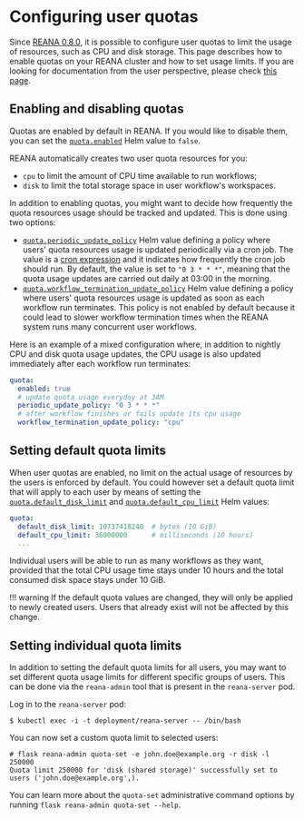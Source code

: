 # Configuring user quotas

Since [REANA 0.8.0](https://blog.reana.io/posts/2021/release-0.8.0/#cpu-and-disk-quota-accounting),
it is possible to configure user quotas to limit the usage of resources, such as CPU and disk storage.
This page describes how to enable quotas on your REANA cluster and how to set usage limits.
If you are looking for documentation from the user perspective, please check [this page](https://docs.reana.io/advanced-usage/user-quotas/).

## Enabling and disabling quotas

Quotas are enabled by default in REANA. If you would like to disable them, you can set the [`quota.enabled`](https://github.com/reanahub/reana/tree/master/helm/reana) Helm value to `false`.

REANA automatically creates two user quota resources for you:

- `cpu` to limit the amount of CPU time available to run workflows;
- `disk` to limit the total storage space in user workflow's workspaces.

In addition to enabling quotas, you might want to decide how frequently the quota resources usage should be tracked and updated.
This is done using two options:

- [`quota.periodic_update_policy`](https://github.com/reanahub/reana/tree/master/helm/reana) Helm value defining a policy where users' quota resources usage is updated periodically via a cron job. The value is a [cron expression](https://kubernetes.io/docs/concepts/workloads/controllers/cron-jobs/#schedule-syntax) and it indicates how frequently the cron job should run. By default, the value is set to `"0 3 * * *"`, meaning that the quota usage updates are carried out daily at 03:00 in the morning.
- [`quota.workflow_termination_update_policy`](https://github.com/reanahub/reana/tree/master/helm/reana) Helm value defining a policy where users' quota resources usage is updated as soon as each workflow run terminates. This policy is not enabled by default because it could lead to slower workflow termination times when the REANA system runs many concurrent user workflows.

Here is an example of a mixed configuration where, in addition to nightly CPU and disk quota usage updates, the CPU usage is also updated immediately after each workflow run terminates:

```yaml
quota:
  enabled: true
  # update quota usage everyday at 3AM
  periodic_update_policy: "0 3 * * *"
  # after workflow finishes or fails update its cpu usage
  workflow_termination_update_policy: "cpu"
```

## Setting default quota limits

When user quotas are enabled, no limit on the actual usage of resources by the users is enforced by default. You could however set a default quota limit that will apply to each user by means of setting the [`quota.default_disk_limit`](https://github.com/reanahub/reana/tree/master/helm/reana) and [`quota.default_cpu_limit`](https://github.com/reanahub/reana/tree/master/helm/reana) Helm values:

```yaml
quota:
  default_disk_limit: 10737418240  # bytes (10 GiB)
  default_cpu_limit: 36000000      # milliseconds (10 hours)
  ...
```

Individual users will be able to run as many workflows as they want, provided that the total CPU usage time stays under 10 hours and the total consumed disk space stays under 10 GiB.

!!! warning
    If the default quota values are changed, they will only be applied to newly created users. Users that already exist will not be affected by this change.

## Setting individual quota limits

In addition to setting the default quota limits for all users, you may want to set different quota usage limits for different specific groups of users.
This can be done via the `reana-admin` tool that is present in the `reana-server` pod.

Log in to the `reana-server` pod:

```console
$ kubectl exec -i -t deployment/reana-server -- /bin/bash
```

You can now set a custom quota limit to selected users:

```console
# flask reana-admin quota-set -e john.doe@example.org -r disk -l 250000
Quota limit 250000 for 'disk (shared storage)' successfully set to users ('john.doe@example.org',).
```

You can learn more about the `quota-set` administrative command options by running `flask reana-admin quota-set --help`.
